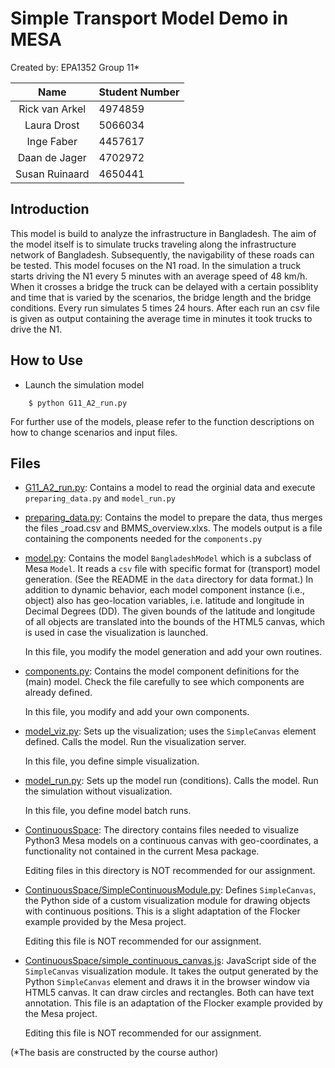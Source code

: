 # Simple Transport Model Demo in MESA

Created by: EPA1352 Group 11* 

|      Name      | Student Number |
|:--------------:|:---------------|
| Rick van Arkel | 4974859        | 
|  Laura Drost   | 5066034        |
|   Inge Faber   | 4457617        |
| Daan de Jager  | 4702972        |
| Susan Ruinaard | 4650441        |
## Introduction

This model is build to analyze the infrastructure in Bangladesh. The aim of the model itself is to simulate trucks traveling along the infrastructure network of Bangladesh. Subsequently, the navigability of these roads can be tested. This model focuses on the N1 road. In the simulation a truck starts driving the N1 every 5 minutes with an average speed of 48 km/h. When it crosses a bridge the truck can be delayed with a certain possiblity and time that is varied by the scenarios, the bridge length and the bridge conditions. Every run simulates 5 times 24 hours. After each run an csv file is given as output containing the average time in minutes it took trucks to drive the N1.  
 

## How to Use

* Launch the simulation model 
```
    $ python G11_A2_run.py
```

For further use of the models, please refer to the function descriptions on how to change scenarios and input files. 

## Files
* [G11_A2_run.py](.../G11_A2_run.py): Contains a model to read the orginial data and execute `preparing_data.py` and `model_run.py`
* [preparing_data.py](.../preparing_data.py): Contains the model to prepare the data, thus merges the files _road.csv and BMMS_overview.xlxs. The models output is a file containing the components needed for the `components.py`
* [model.py](../model.py): Contains the model `BangladeshModel` which is a subclass of Mesa `Model`. It reads a `csv` file with specific format for (transport) model generation. (See the README in the `data` directory for data format.) In addition to dynamic behavior, each model component instance (i.e., object) also has geo-location variables, i.e. latitude and longitude in Decimal Degrees (DD). The given bounds of the latitude and longitude of all objects are translated into the bounds of the HTML5 canvas, which is used in case the visualization is launched. 

    In this file, you modify the model generation and add your own routines.

* [components.py](../components.py): Contains the model component definitions for the (main) model. Check the file carefully to see which components are already defined. 
  
    In this file, you modify and add your own components.

* [model_viz.py](../model_viz.py): Sets up the visualization; uses the `SimpleCanvas` element defined. Calls the model. Run the visualization server.

    In this file, you define simple visualization.

* [model_run.py](../model_run.py): Sets up the model run (conditions). Calls the model. Run the simulation without visualization. 

    In this file, you define model batch runs.
  
* [ContinuousSpace](ContinuousSpace): The directory contains files needed to visualize Python3 Mesa models on a continuous canvas with geo-coordinates, a functionality not contained in the current Mesa package. 
  
    Editing files in this directory is NOT recommended for our assignment. 
 
* [ContinuousSpace/SimpleContinuousModule.py](ContinuousSpace/SimpleContinuousModule.py): Defines ``SimpleCanvas``, the Python side of a custom visualization module for drawing objects with continuous positions. This is a slight adaptation of the Flocker example provided by the Mesa project. 
  
    Editing this file is NOT recommended for our assignment. 
  
* [ContinuousSpace/simple_continuous_canvas.js](ContinuousSpace/simple_continuous_canvas.js): JavaScript side of the ``SimpleCanvas`` visualization module. It takes the output generated by the Python ``SimpleCanvas`` element and draws it in the browser window via HTML5 canvas. It can draw circles and rectangles. Both can have text annotation. This file is an adaptation of the Flocker example provided by the Mesa project. 
  
    Editing this file is NOT recommended for our assignment. 
 

(*The basis are constructed by the course author)